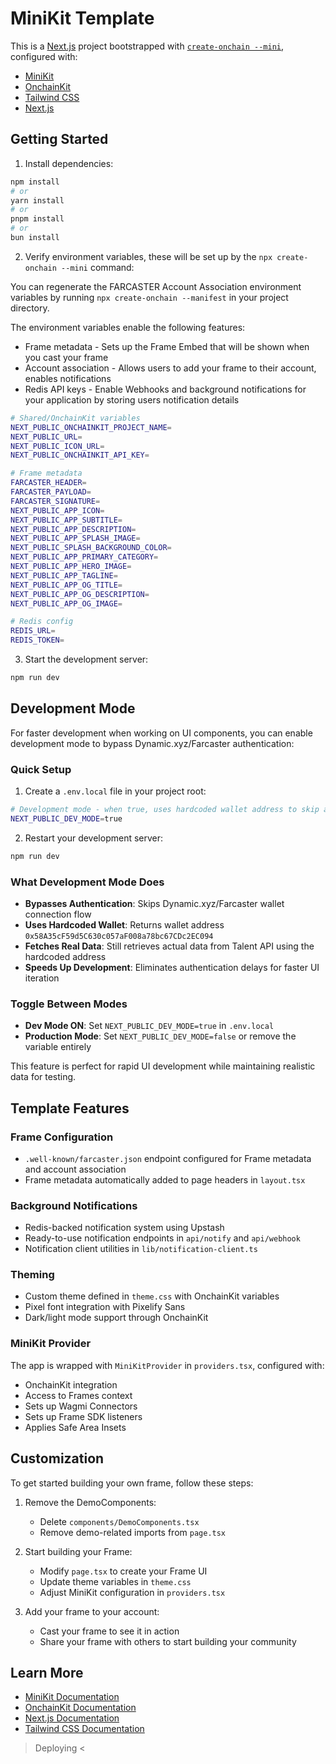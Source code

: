 # MiniKit Template

This is a [Next.js](https://nextjs.org) project bootstrapped with [`create-onchain --mini`](), configured with:

- [MiniKit](https://docs.base.org/builderkits/minikit/overview)
- [OnchainKit](https://www.base.org/builders/onchainkit)
- [Tailwind CSS](https://tailwindcss.com)
- [Next.js](https://nextjs.org/docs)

## Getting Started

1. Install dependencies:
```bash
npm install
# or
yarn install
# or
pnpm install
# or
bun install
```

2. Verify environment variables, these will be set up by the `npx create-onchain --mini` command:

You can regenerate the FARCASTER Account Association environment variables by running `npx create-onchain --manifest` in your project directory.

The environment variables enable the following features:

- Frame metadata - Sets up the Frame Embed that will be shown when you cast your frame
- Account association - Allows users to add your frame to their account, enables notifications
- Redis API keys - Enable Webhooks and background notifications for your application by storing users notification details

```bash
# Shared/OnchainKit variables
NEXT_PUBLIC_ONCHAINKIT_PROJECT_NAME=
NEXT_PUBLIC_URL=
NEXT_PUBLIC_ICON_URL=
NEXT_PUBLIC_ONCHAINKIT_API_KEY=

# Frame metadata
FARCASTER_HEADER=
FARCASTER_PAYLOAD=
FARCASTER_SIGNATURE=
NEXT_PUBLIC_APP_ICON=
NEXT_PUBLIC_APP_SUBTITLE=
NEXT_PUBLIC_APP_DESCRIPTION=
NEXT_PUBLIC_APP_SPLASH_IMAGE=
NEXT_PUBLIC_SPLASH_BACKGROUND_COLOR=
NEXT_PUBLIC_APP_PRIMARY_CATEGORY=
NEXT_PUBLIC_APP_HERO_IMAGE=
NEXT_PUBLIC_APP_TAGLINE=
NEXT_PUBLIC_APP_OG_TITLE=
NEXT_PUBLIC_APP_OG_DESCRIPTION=
NEXT_PUBLIC_APP_OG_IMAGE=

# Redis config
REDIS_URL=
REDIS_TOKEN=
```

3. Start the development server:
```bash
npm run dev
```

## Development Mode

For faster development when working on UI components, you can enable development mode to bypass Dynamic.xyz/Farcaster authentication:

### Quick Setup

1. Create a `.env.local` file in your project root:
```bash
# Development mode - when true, uses hardcoded wallet address to skip authentication
NEXT_PUBLIC_DEV_MODE=true
```

2. Restart your development server:
```bash
npm run dev
```

### What Development Mode Does

- **Bypasses Authentication**: Skips Dynamic.xyz/Farcaster wallet connection flow
- **Uses Hardcoded Wallet**: Returns wallet address `0x58A35cF59d5C630c057aF008a78bc67CDc2EC094`
- **Fetches Real Data**: Still retrieves actual data from Talent API using the hardcoded address
- **Speeds Up Development**: Eliminates authentication delays for faster UI iteration

### Toggle Between Modes

- **Dev Mode ON**: Set `NEXT_PUBLIC_DEV_MODE=true` in `.env.local`
- **Production Mode**: Set `NEXT_PUBLIC_DEV_MODE=false` or remove the variable entirely

This feature is perfect for rapid UI development while maintaining realistic data for testing.

## Template Features

### Frame Configuration
- `.well-known/farcaster.json` endpoint configured for Frame metadata and account association
- Frame metadata automatically added to page headers in `layout.tsx`

### Background Notifications
- Redis-backed notification system using Upstash
- Ready-to-use notification endpoints in `api/notify` and `api/webhook`
- Notification client utilities in `lib/notification-client.ts`

### Theming
- Custom theme defined in `theme.css` with OnchainKit variables
- Pixel font integration with Pixelify Sans
- Dark/light mode support through OnchainKit

### MiniKit Provider
The app is wrapped with `MiniKitProvider` in `providers.tsx`, configured with:
- OnchainKit integration
- Access to Frames context
- Sets up Wagmi Connectors
- Sets up Frame SDK listeners
- Applies Safe Area Insets

## Customization

To get started building your own frame, follow these steps:

1. Remove the DemoComponents:
   - Delete `components/DemoComponents.tsx`
   - Remove demo-related imports from `page.tsx`

2. Start building your Frame:
   - Modify `page.tsx` to create your Frame UI
   - Update theme variables in `theme.css`
   - Adjust MiniKit configuration in `providers.tsx`

3. Add your frame to your account:
   - Cast your frame to see it in action
   - Share your frame with others to start building your community

## Learn More

- [MiniKit Documentation](https://docs.base.org/builderkits/minikit/overview)
- [OnchainKit Documentation](https://docs.base.org/builderkits/onchainkit/getting-started)
- [Next.js Documentation](https://nextjs.org/docs)
- [Tailwind CSS Documentation](https://tailwindcss.com/docs)

> Deploying <

